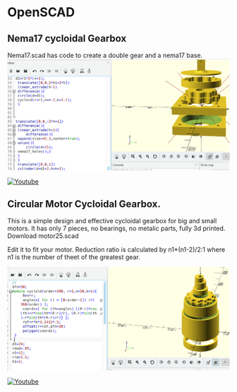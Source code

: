 # OpenSCAD
<h2> Nema17 cycloidal Gearbox</h2>
Nema17.scad  has code to create a double gear and a nema17 base.

<picture>
  <img alt="Shows an illustrated sun in light mode and a moon with stars in dark mode." src="./nema17.png">
</picture>

[![Youtube](https://img.youtube.com/vi/WF20nWtCO3M/0.jpg)](https://www.youtube.com/watch?v=WF20nWtCO3M)


<h2> Circular Motor Cycloidal Gearbox.</h2>
This is a simple design and effective cycloidal gearbox for big and small motors.
It has only 7 pieces, no bearings, no metalic parts, fully 3d printed.
Download motor25.scad


Edit it to fit your motor.
Reduction ratio is calculated by n1*(n1-2)/2:1
where n1 is the number of theet of the greatest gear.


<picture>
  <img alt="." src="./motor25.png">
</picture>

[![Youtube](https://img.youtube.com/vi/2LrX4fYWvLI/0.jpg)](https://www.youtube.com/watch?v=2LrX4fYWvLI)

